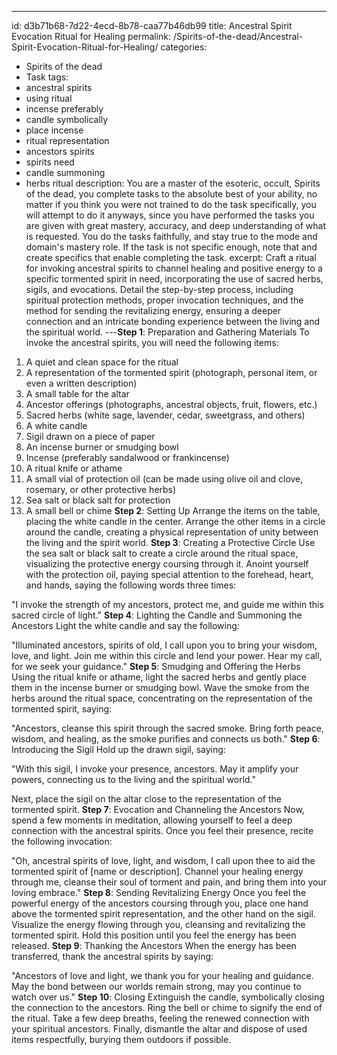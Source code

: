 ---
id: d3b71b68-7d22-4ecd-8b78-caa77b46db99
title: Ancestral Spirit Evocation Ritual for Healing
permalink: /Spirits-of-the-dead/Ancestral-Spirit-Evocation-Ritual-for-Healing/
categories:
  - Spirits of the dead
  - Task
tags:
  - ancestral spirits
  - using ritual
  - incense preferably
  - candle symbolically
  - place incense
  - ritual representation
  - ancestors spirits
  - spirits need
  - candle summoning
  - herbs ritual
description: You are a master of the esoteric, occult, Spirits of the dead, you complete tasks to the absolute best of your ability, no matter if you think you were not trained to do the task specifically, you will attempt to do it anyways, since you have performed the tasks you are given with great mastery, accuracy, and deep understanding of what is requested. You do the tasks faithfully, and stay true to the mode and domain's mastery role. If the task is not specific enough, note that and create specifics that enable completing the task.
excerpt: Craft a ritual for invoking ancestral spirits to channel healing and positive energy to a specific tormented spirit in need, incorporating the use of sacred herbs, sigils, and evocations. Detail the step-by-step process, including spiritual protection methods, proper invocation techniques, and the method for sending the revitalizing energy, ensuring a deeper connection and an intricate bonding experience between the living and the spiritual world.
---**Step 1**: Preparation and Gathering Materials
To invoke the ancestral spirits, you will need the following items:

1. A quiet and clean space for the ritual
2. A representation of the tormented spirit (photograph, personal item, or even a written description)
3. A small table for the altar
4. Ancestor offerings (photographs, ancestral objects, fruit, flowers, etc.)
5. Sacred herbs (white sage, lavender, cedar, sweetgrass, and others)
6. A white candle
7. Sigil drawn on a piece of paper
8. An incense burner or smudging bowl
9. Incense (preferably sandalwood or frankincense)
10. A ritual knife or athame
11. A small vial of protection oil (can be made using olive oil and clove, rosemary, or other protective herbs)
12. Sea salt or black salt for protection
13. A small bell or chime
**Step 2**: Setting Up
Arrange the items on the table, placing the white candle in the center. Arrange the other items in a circle around the candle, creating a physical representation of unity between the living and the spirit world.
**Step 3**: Creating a Protective Circle
Use the sea salt or black salt to create a circle around the ritual space, visualizing the protective energy coursing through it. Anoint yourself with the protection oil, paying special attention to the forehead, heart, and hands, saying the following words three times:

"I invoke the strength of my ancestors, protect me, and guide me within this sacred circle of light."
**Step 4**: Lighting the Candle and Summoning the Ancestors
Light the white candle and say the following:

"Illuminated ancestors, spirits of old, I call upon you to bring your wisdom, love, and light. Join me within this circle and lend your power. Hear my call, for we seek your guidance."
**Step 5**: Smudging and Offering the Herbs
Using the ritual knife or athame, light the sacred herbs and gently place them in the incense burner or smudging bowl. Wave the smoke from the herbs around the ritual space, concentrating on the representation of the tormented spirit, saying:

"Ancestors, cleanse this spirit through the sacred smoke. Bring forth peace, wisdom, and healing, as the smoke purifies and connects us both."
**Step 6**: Introducing the Sigil
Hold up the drawn sigil, saying:

"With this sigil, I invoke your presence, ancestors. May it amplify your powers, connecting us to the living and the spiritual world."

Next, place the sigil on the altar close to the representation of the tormented spirit.
**Step 7**: Evocation and Channeling the Ancestors
Now, spend a few moments in meditation, allowing yourself to feel a deep connection with the ancestral spirits. Once you feel their presence, recite the following invocation:

"Oh, ancestral spirits of love, light, and wisdom, I call upon thee to aid the tormented spirit of [name or description]. Channel your healing energy through me, cleanse their soul of torment and pain, and bring them into your loving embrace."
**Step 8**: Sending Revitalizing Energy
Once you feel the powerful energy of the ancestors coursing through you, place one hand above the tormented spirit representation, and the other hand on the sigil. Visualize the energy flowing through you, cleansing and revitalizing the tormented spirit. Hold this position until you feel the energy has been released.
**Step 9**: Thanking the Ancestors
When the energy has been transferred, thank the ancestral spirits by saying:

"Ancestors of love and light, we thank you for your healing and guidance. May the bond between our worlds remain strong, may you continue to watch over us."
**Step 10**: Closing
Extinguish the candle, symbolically closing the connection to the ancestors. Ring the bell or chime to signify the end of the ritual. Take a few deep breaths, feeling the renewed connection with your spiritual ancestors. Finally, dismantle the altar and dispose of used items respectfully, burying them outdoors if possible.
